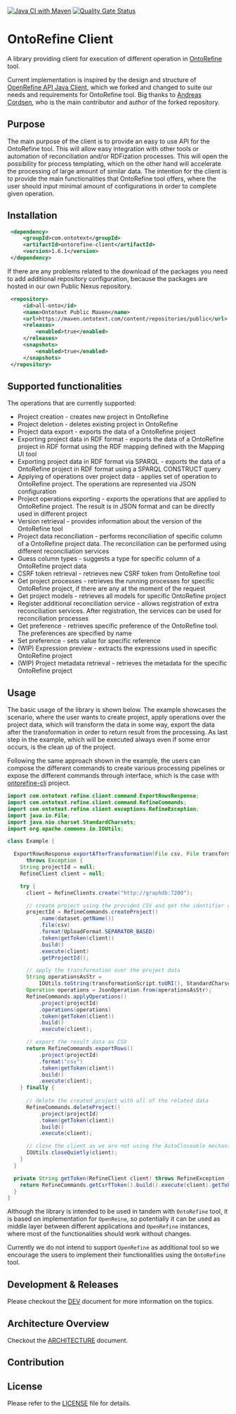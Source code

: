 [![Java CI with Maven](https://github.com/Ontotext-AD/ontorefine-client/actions/workflows/CI.yaml/badge.svg)](https://github.com/Ontotext-AD/ontorefine-client/actions/workflows/CI.yaml)
[![Quality Gate Status](https://sonarcloud.io/api/project_badges/measure?project=Ontotext-AD_ontorefine-client&metric=alert_status)](https://sonarcloud.io/dashboard?id=Ontotext-AD_ontorefine-client)


# OntoRefine Client 

A library providing client for execution of different operation in [OntoRefine](https://graphdb.ontotext.com/documentation/free/loading-data-using-ontorefine.html) tool.

Current implementation is inspired by the design and structure of [OpenRefine API Java Client](https://github.com/ancore/refine-java), which we forked and changed to 
suite our needs and requirements for OntoRefine tool. Big thanks to [Andreas Cordsen](https://github.com/ancore), who is the main contributor and author of the forked
repository.

## Purpose

The main purpose of the client is to provide an easy to use API for the OntoRefine tool. This will allow easy integration with other tools or automation of reconciliation
and/or RDFization processes. This will open the possibility for process templating, which on the other hand will accelerate the processing of large amount of similar data.
The intention for the client is to provide the main functionalities that OntoRefine tool offers, where the user should input minimal amount of configurations in order to
complete given operation.

## Installation

```xml
 <dependency>
     <groupId>com.ontotext</groupId>
     <artifactId>ontorefine-client</artifactId>
     <version>1.6.1</version>
 </dependency>
```

If there are any problems related to the download of the packages you need to add additional repository configuration, because the packages are hosted in our own Public
Nexus repository.

```xml
 <repository>
     <id>all-onto</id>
     <name>Ontotext Public Maven</name>
     <url>https://maven.ontotext.com/content/repositories/public</url>
     <releases>
         <enabled>true</enabled>
     </releases>
     <snapshots>
         <enabled>true</enabled>
     </snapshots>
 </repository>
```


## Supported functionalities

The operations that are currently supported:

- Project creation - creates new project in OntoRefine
- Project deletion - deletes existing project in OntoRefine
- Project data export - exports the data of a OntoRefine project
- Exporting project data in RDF format - exports the data of a OntoRefine project in RDF format using the RDF mapping defined with the Mapping UI tool
- Exporting project data in RDF format via SPARQL - exports the data of a OntoRefine project in RDF format using a SPARQL CONSTRUCT query
- Applying of operations over project data - applies set of operation to OntoRefine project. The operations are represented via JSON configuration
- Project operations exporting - exports the operations that are applied to OntoRefine project. The result is in JSON format and can be directly used in different project
- Version retrieval - provides information about the version of the OntoRefine tool
- Project data reconciliation - performs reconciliation of specific column of a OntoRefine project data. The reconciliation can be performed using different reconciliation services
- Guess column types - suggests a type for specific column of a OntoRefine project data
- CSRF token retrieval - retrieves new CSRF token from OntoRefine tool
- Get project processes - retrieves the running processes for specific OntoRefine project, if there are any at the moment of the request
- Get project models - retrieves all models for specific OntoRefine project
- Register additional reconciliation service - allows registration of extra reconciliation services. After registration, the services can be used for reconciliation processes
- Get preference - retrieves specific preference of the OntoRefine tool. The preferences are specified by name
- Set preference - sets value for specific reference 
- (WIP) Expression preview - extracts the expressions used in specific OntoRefine project
- (WIP) Project metadata retrieval - retrieves the metadata for the specific OntoRefine project


## Usage

The basic usage of the library is shown below. The example showcases the scenario, where the user wants to create project, apply operations over the project data, which will
transform the data in some way, export the data after the transformation in order to return result from the processing. As last step in the example, which will be executed
always even if some error occurs, is the clean up of the project.

Following the same approach shown in the example, the users can compose the different commands to create various processing pipelines or expose the different commands through
interface, which is the case with [ontorefine-cli](https://github.com/Ontotext-AD/ontorefine-cli) project.


```java
import com.ontotext.refine.client.command.ExportRowsResponse;
import com.ontotext.refine.client.command.RefineCommands;
import com.ontotext.refine.client.exceptions.RefineException;
import java.io.File;
import java.nio.charset.StandardCharsets;
import org.apache.commons.io.IOUtils;

class Example {

  ExportRowsResponse exportAfterTransformation(File csv, File transformationScript)
      throws Exception {
    String projectId = null;
    RefineClient client = null;

    try {
      client = RefineClients.create("http://graphdb:7200");

      // create project using the provided CSV and get the identifier of the result project
      projectId = RefineCommands.createProject()
          .name(dataset.getName())
          .file(csv)
          .format(UploadFormat.SEPARATOR_BASED)
          .token(getToken(client))
          .build()
          .execute(client)
          .getProjectId();

      // apply the transformation over the project data
      String operationsAsStr =
          IOUtils.toString(transformationScript.toURI(), StandardCharsets.UTF_8);
      Operation operations = JsonOperation.from(operationsAsStr);
      RefineCommands.applyOperations()
          .project(projectId)
          .operations(operations)
          .token(getToken(client))
          .build()
          .execute(client);

      // export the result data as CSV
      return RefineCommands.exportRows()
          .project(projectId)
          .format("csv")
          .token(getToken(client))
          .build()
          .execute(client);
    } finally {
    
      // delete the created project with all of the related data
      RefineCommands.deleteProject()
          .project(projectId)
          .token(getToken(client))
          .build()
          .execute(client);

      // close the client as we are not using the AutoCloseable mechanism with try-with-resources
      IOUtils.closeQuietly(client);
    }
  }

  private String getToken(RefineClient client) throws RefineException {
    return RefineCommands.getCsrfToken().build().execute(client).getToken();
  }
}

```

Although the library is intended to be used in tandem with `OntoRefine` tool, it is based on implementation for
`OpenReine`, so potentially it can be used as middle layer between different applications and `OpenRefine` instances,
where most of the functionalities should work without changes.

Currently we do not intend to support `OpenRefine` as additional tool so we encourage the users to implement their
functionalities using the `OntoRefine` tool.


## Development & Releases

Please checkout the [DEV](DEV.md) document for more information on the topics.


## Architecture Overview

Checkout the [ARCHITECTURE](ARCHITECTURE.md) document.


## Contribution



## License

Please refer to the [LICENSE](LICENSE) file for details.
